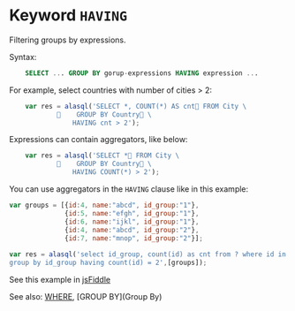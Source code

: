 # Keyword `HAVING`

Filtering groups by expressions.

Syntax:
```sql
    SELECT ... GROUP BY gorup-expressions HAVING expression ...
```

For example, select countries with number of cities > 2:

```js
    var res = alasql('SELECT *, COUNT(*) AS cnt FROM City \
                GROUP BY Country \
                HAVING cnt > 2');
```

Expressions can contain aggregators, like below:

```js
    var res = alasql('SELECT * FROM City \
                GROUP BY Country \
                HAVING COUNT(*) > 2');
```

You can use aggregators in the ```HAVING``` clause like in this example:
```js
var groups = [{id:4, name:"abcd", id_group:"1"},
              {id:5, name:"efgh", id_group:"1"},
              {id:6, name:"ijkl", id_group:"1"},
              {id:4, name:"abcd", id_group:"2"},
              {id:7, name:"mnop", id_group:"2"}];
               
var res = alasql('select id_group, count(id) as cnt from ? where id in (4,7)\
group by id_group having count(id) = 2',[groups]);  
```
See this example in [jsFiddle](http://jsfiddle.net/5prbwtzy/2/)

See also: [WHERE](Where), [GROUP BY](Group By)